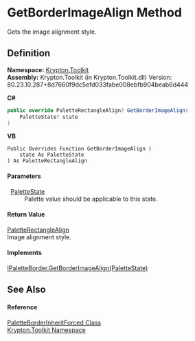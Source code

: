 # GetBorderImageAlign Method


Gets the image alignment style.



## Definition
**Namespace:** <a href="79d2eac2-21f4-54ff-7552-b20c33c30600.md">Krypton.Toolkit</a>  
**Assembly:** Krypton.Toolkit (in Krypton.Toolkit.dll) Version: 80.23.10.287+8d7660f9dc5efd033fabe008ebfb904beab6d444

**C#**
``` C#
public override PaletteRectangleAlign? GetBorderImageAlign(
	PaletteState? state
)
```
**VB**
``` VB
Public Overrides Function GetBorderImageAlign ( 
	state As PaletteState
) As PaletteRectangleAlign
```



#### Parameters
<dl><dt>  <a href="93e626cd-00cf-240e-06c6-ab4d47e982ba.md">PaletteState</a></dt><dd>Palette value should be applicable to this state.</dd></dl>

#### Return Value
<a href="a08dda3c-812d-0f91-9954-af55a04393ca.md">PaletteRectangleAlign</a>  
Image alignment style.

#### Implements
<a href="365a2fb2-04dc-d3e5-7130-9064b215b674.md">IPaletteBorder.GetBorderImageAlign(PaletteState)</a>  


## See Also


#### Reference
<a href="ce449ac4-3f29-3ef8-94c8-e77ae2477a66.md">PaletteBorderInheritForced Class</a>  
<a href="79d2eac2-21f4-54ff-7552-b20c33c30600.md">Krypton.Toolkit Namespace</a>  
